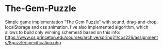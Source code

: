 # The-Gem-Puzzle
Simple game implementation "The Gem Puzzle" with sound, drag-and-drop, localStorage and css animation. I've also implemented algorithm, which allows to build only winning schemesб based on this info: https://www.cs.princeton.edu/courses/archive/spring21/cos226/assignments/8puzzle/specification.php
